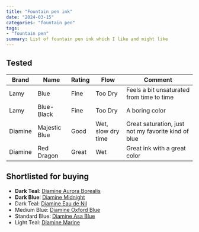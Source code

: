 ```yaml
---
title: "Fountain pen ink"
date: "2024-03-15"
categories: "fountain pen"
tags:
- "fountain pen"
summary: List of fountain pen ink which I like and might like
---
```


## Tested

| **Brand** | **Name**      | **Rating** | **Flow**           | **Comment**                                         |
|-----------|---------------|------------|--------------------|-----------------------------------------------------|
| Lamy      | Blue          | Fine       | Too Dry            | Feels a bit unsaturated from time to time           |
| Lamy      | Blue-Black    | Fine       | Too Dry            | A boring color                                      |
| Diamine   | Majestic Blue | Good       | Wet, slow dry time | Great saturation, just not my favorite kind of blue |
| Diamine   | Red Dragon    | Great      | Wet                | Great ink with a great color                        |


## Shortlisted for buying

* **Dark Teal**: [Diamine Aurora Borealis](https://mountainofink.com/blog/diamine-aurora-borealis)
* **Dark Blue**: [Diamine Midnight](https://mountainofink.com/blog/diamine-midnight)
* Dark Teal: [Diamine Eau de Nil](https://mountainofink.com/blog/diamine-eau-de-nil)
* Medium Blue: [Diamine Oxford Blue](https://mountainofink.com/blog/diamine-oxford-blue)
* Standard Blue: [Diamine Asa Blue](https://mountainofink.com/blog/diamine-asa-blue)
* Light Teal: [Diamine Marine](https://mountainofink.com/blog/diamine-marine)
